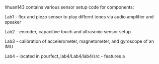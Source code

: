 hhuan143 contains various sensor setup code for components:

Lab1 - flex and piezo sensor to play differnt tones via audio amplifier and speaker

Lab2 - encoder, capacitive touch and ultrasonic sensor setup

Lab3 - calibration of accelerometer, magnetometer, and gyroscope of an IMU

Lab4 - located in pourfect_lab4/Lab4/lab4/src
     - features a 

